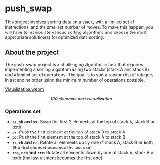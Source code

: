 # push_swap
This project involves sorting data on a stack, with a limited set of instructions, and the smallest number of moves. To make this happen, you will have to manipulate various sorting algorithms and choose the most appropriate solution(s) for optimized data sorting.

## About the project
The push_swap project is a challenging algorithmic task that requires implementing a sorting algorithm using two stacks (stack A and stack B) and a limited set of operations. The goal is to sort a random list of integers in ascending order using the minimum number of operations possible.

[Visualization.webm](https://github.com/user-attachments/assets/36dd6e68-f096-4280-b2c4-27ea9b6e2f68)
<p align="center"><em>100 elements sort visualization</em></p>

### Operations set
- **`sa`, `sb` and `ss`:** Swap the first 2 elements at the top of stack A, stack B or both
- **`pa`:** Push the first element at the top of stack B to stack A
- **`pb`:** Push the first element at the top of stack A to stack B
- **`ra`, `rb` and `rr`:** Rotate all elements up by one of stack A, stack B or both (the first element becomes the last one)
- **`rra`, `rrb` and `rrr`:** Rotate all elements down by one of stack A, stack B or both (the last element becomes the first one)
